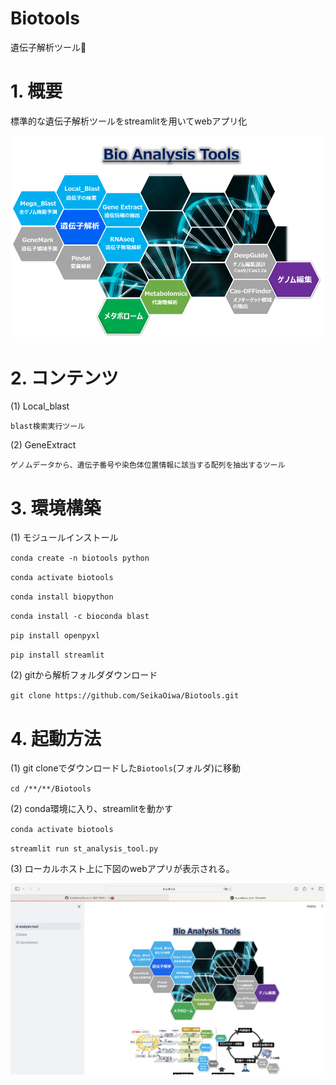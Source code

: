 # Biotools
遺伝子解析ツール🧰

# 1. 概要

標準的な遺伝子解析ツールをstreamlitを用いてwebアプリ化

![概要](./File/main.png)

# 2. コンテンツ

(1) Local_blast

    blast検索実行ツール

(2) GeneExtract

    ゲノムデータから、遺伝子番号や染色体位置情報に該当する配列を抽出するツール

# 3. 環境構築

(1) モジュールインストール

`conda create -n biotools python`

`conda activate biotools`

`conda install biopython`

`conda install -c bioconda blast`

`pip install openpyxl`

`pip install streamlit`

(2) gitから解析フォルダダウンロード

`git clone https://github.com/SeikaOiwa/Biotools.git`

# 4. 起動方法

(1) git cloneでダウンロードした`Biotools`(フォルダ)に移動

`cd /**/**/Biotools`

(2) conda環境に入り、streamlitを動かす

`conda activate biotools`

`streamlit run st_analysis_tool.py`

(3) ローカルホスト上に下図のwebアプリが表示される。

![初期画面](./File/monitor.png)